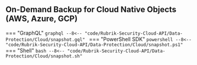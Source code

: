 ## On-Demand Backup for Cloud Native Objects (AWS, Azure, GCP)

=== "GraphQL"
    ```graphql
    --8<-- "code/Rubrik-Security-Cloud-API/Data-Protection/Cloud/snapshot.gql"
    ```
=== "PowerShell SDK"
    ```powershell
    --8<-- "code/Rubrik-Security-Cloud-API/Data-Protection/Cloud/snapshot.ps1"
    ```
=== "Shell"
    ```bash
    --8<-- "code/Rubrik-Security-Cloud-API/Data-Protection/Cloud/snapshot.sh"
    ```